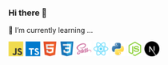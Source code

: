 ### Hi there 👋

🌱 I’m currently learning ...
<div>
  <img alt="JavaScript" width="30" height="30" src="https://github.com/devicons/devicon/blob/master/icons/javascript/javascript-original.svg" align="center">
  <img alt="TypeScript" width="30" height="30" src="https://github.com/devicons/devicon/blob/master/icons/typescript/typescript-original.svg" align="center">
  <img alt="HTML5" width="30" height="30" src="https://github.com/devicons/devicon/blob/master/icons/html5/html5-original.svg" align="center">
  <img alt="CSS3" width="30" height="30" src="https://github.com/devicons/devicon/blob/master/icons/css3/css3-original.svg" align="center">
  <img alt="SASS" width="30" height="30" src="https://github.com/devicons/devicon/blob/master/icons/sass/sass-original.svg" align="center">
  <img alt="React/ReactNative" width="30" height="30" src="https://github.com/devicons/devicon/blob/master/icons/react/react-original.svg" align="center">
  <img alt="Python" width="30" height="30" src="https://github.com/devicons/devicon/blob/master/icons/python/python-original.svg" align="center">
  <img alt="NodeJs" width="30" height="30" src="https://github.com/devicons/devicon/blob/master/icons/nodejs/nodejs-original.svg" align="center" >
  <img alt="NextJs" width="30" height="30" src="https://github.com/devicons/devicon/blob/master/icons/nextjs/nextjs-original.svg" align="center" >
</div>


<!--
<br>
📫 How to reach me: ...
<div>
  <a href="https://youtube.com" target="_blanck">
    <img class="filter-green" alt="Youtube" width="30" height="30" src="https://github.com/FortAwesome/Font-Awesome/blob/6.x/svgs/brands/youtube.svg" align="center">
  </a>
</div>

<!--
**LuizEnokJunior/LuizEnokJunior** is a ✨ _special_ ✨ repository because its `README.md` (this file) appears on your GitHub profile.

Here are some ideas to get you started:

### Hi there 👋

- 🔭 I’m currently working on ...
- 🌱 I’m currently learning ...
- 👯 I’m looking to collaborate on ...
- 🤔 I’m looking for help with ...
- 💬 Ask me about ...
- 📫 How to reach me: ...
- 😄 Pronouns: ...
- ⚡ Fun fact: ...
-->
